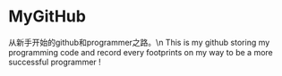 # MyGitHub
从新手开始的github和programmer之路。\n 
This is my github storing my  programming code and record every footprints on my way to be a more successful programmer !
